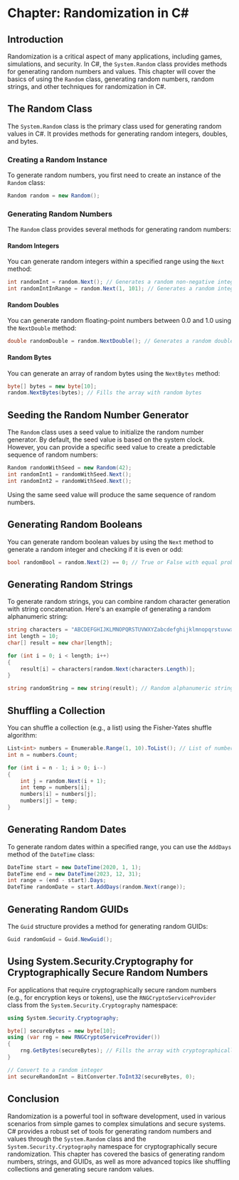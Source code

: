 # Chapter: Randomization in C#

## Introduction

Randomization is a critical aspect of many applications, including games, simulations, and security. In C#, the `System.Random` class provides methods for generating random numbers and values. This chapter will cover the basics of using the `Random` class, generating random numbers, random strings, and other techniques for randomization in C#.

## The Random Class

The `System.Random` class is the primary class used for generating random values in C#. It provides methods for generating random integers, doubles, and bytes.

### Creating a Random Instance

To generate random numbers, you first need to create an instance of the `Random` class:

```csharp
Random random = new Random();
```

### Generating Random Numbers

The `Random` class provides several methods for generating random numbers:

#### Random Integers

You can generate random integers within a specified range using the `Next` method:

```csharp
int randomInt = random.Next(); // Generates a random non-negative integer
int randomIntInRange = random.Next(1, 101); // Generates a random integer between 1 and 100 (inclusive of 1, exclusive of 101)
```

#### Random Doubles

You can generate random floating-point numbers between 0.0 and 1.0 using the `NextDouble` method:

```csharp
double randomDouble = random.NextDouble(); // Generates a random double between 0.0 and 1.0
```

#### Random Bytes

You can generate an array of random bytes using the `NextBytes` method:

```csharp
byte[] bytes = new byte[10];
random.NextBytes(bytes); // Fills the array with random bytes
```

## Seeding the Random Number Generator

The `Random` class uses a seed value to initialize the random number generator. By default, the seed value is based on the system clock. However, you can provide a specific seed value to create a predictable sequence of random numbers:

```csharp
Random randomWithSeed = new Random(42);
int randomInt1 = randomWithSeed.Next();
int randomInt2 = randomWithSeed.Next();
```

Using the same seed value will produce the same sequence of random numbers.

## Generating Random Booleans

You can generate random boolean values by using the `Next` method to generate a random integer and checking if it is even or odd:

```csharp
bool randomBool = random.Next(2) == 0; // True or False with equal probability
```

## Generating Random Strings

To generate random strings, you can combine random character generation with string concatenation. Here's an example of generating a random alphanumeric string:

```csharp
string characters = "ABCDEFGHIJKLMNOPQRSTUVWXYZabcdefghijklmnopqrstuvwxyz0123456789";
int length = 10;
char[] result = new char[length];

for (int i = 0; i < length; i++)
{
    result[i] = characters[random.Next(characters.Length)];
}

string randomString = new string(result); // Random alphanumeric string of length 10
```

## Shuffling a Collection

You can shuffle a collection (e.g., a list) using the Fisher-Yates shuffle algorithm:

```csharp
List<int> numbers = Enumerable.Range(1, 10).ToList(); // List of numbers from 1 to 10
int n = numbers.Count;

for (int i = n - 1; i > 0; i--)
{
    int j = random.Next(i + 1);
    int temp = numbers[i];
    numbers[i] = numbers[j];
    numbers[j] = temp;
}
```

## Generating Random Dates

To generate random dates within a specified range, you can use the `AddDays` method of the `DateTime` class:

```csharp
DateTime start = new DateTime(2020, 1, 1);
DateTime end = new DateTime(2023, 12, 31);
int range = (end - start).Days;
DateTime randomDate = start.AddDays(random.Next(range));
```

## Generating Random GUIDs

The `Guid` structure provides a method for generating random GUIDs:

```csharp
Guid randomGuid = Guid.NewGuid();
```

## Using System.Security.Cryptography for Cryptographically Secure Random Numbers

For applications that require cryptographically secure random numbers (e.g., for encryption keys or tokens), use the `RNGCryptoServiceProvider` class from the `System.Security.Cryptography` namespace:

```csharp
using System.Security.Cryptography;

byte[] secureBytes = new byte[10];
using (var rng = new RNGCryptoServiceProvider())
{
    rng.GetBytes(secureBytes); // Fills the array with cryptographically secure random bytes
}

// Convert to a random integer
int secureRandomInt = BitConverter.ToInt32(secureBytes, 0);
```

## Conclusion

Randomization is a powerful tool in software development, used in various scenarios from simple games to complex simulations and secure systems. C# provides a robust set of tools for generating random numbers and values through the `System.Random` class and the `System.Security.Cryptography` namespace for cryptographically secure randomization. This chapter has covered the basics of generating random numbers, strings, and GUIDs, as well as more advanced topics like shuffling collections and generating secure random values.
